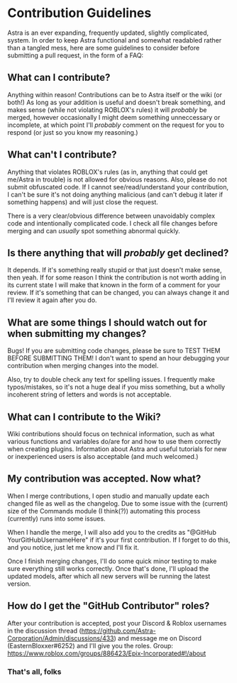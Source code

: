# Contribution Guidelines

Astra is an ever expanding, frequently updated, slightly complicated, system. In order to keep Astra functional and somewhat readabled rather than a tangled mess, here are some guidelines to consider before submitting a pull request, in the form of a FAQ:

## What can I contribute?

Anything within reason! Contributions can be to Astra itself or the wiki (or both!) As long as your addition is useful and doesn't break something, and makes sense (while not violating ROBLOX's rules) it will *probably* be merged, however occasionally I might deem something unneccessary or incomplete, at which point I'll *probably* comment on the request for you to respond (or just so you know my reasoning.)

## What can't I contribute?

Anything that violates ROBLOX's rules (as in, anything that could get me/Astra in trouble) is not allowed for obvious reasons. Also, please do not submit obfuscated code. If I cannot see/read/understand your contribution, I can't be sure it's not doing anything malicious (and can't debug it later if something happens) and will just close the request.

There is a very clear/obvious difference between unavoidably complex code and intentionally complicated code. I check all file changes before merging and can *usually* spot something abnormal quickly.

## Is there anything that will *probably* get declined?

It depends. If it's something really stupid or that just doesn't make sense, then yeah. If for some reason I think the contribution is not worth adding in its current state I will make that known in the form of a comment for your review. If it's something that can be changed, you can always change it and I'll review it again after you do.

## What are some things I should watch out for when submitting my changes?

Bugs! If you are submitting code changes, please be sure to TEST THEM BEFORE SUBMITTING THEM! I don't want to spend an hour debugging your contribution when merging changes into the model.

Also, try to double check any text for spelling issues. I frequently make typos/mistakes, so it's not a huge deal if you miss something, but a wholly incoherent string of letters and words is not acceptable.

## What can I contribute to the Wiki?

Wiki contributions should focus on technical information, such as what various functions and variables do/are for and how to use them correctly when creating plugins. Information about Astra and useful tutorials for new or inexperienced users is also acceptable (and much welcomed.)

## My contribution was accepted. Now what?

When I merge contributions, I open studio and manually update each changed file as well as the changelog. Due to some issue with the (current) size of the Commands module (I think(?)) automating this process (currently) runs into some issues.

When I handle the merge, I will also add you to the credits as "@GitHub YourGitHubUsernameHere" if it's your first contribution. If I forget to do this, and you notice, just let me know and I'll fix it.

Once I finish merging changes, I'll do some quick minor testing to make sure everything still works correctly. Once that's done, I'll upload the updated models, after which all new servers will be running the latest version.

## How do I get the "GitHub Contributor" roles?

After your contribution is accepted, post your Discord & Roblox usernames in the discussion thread (<https://github.com/Astra-Corporation/Admin/discussions/433>) and message me on Discord (EasternBloxxer#6252) and I'll give you the roles. Group: <https://www.roblox.com/groups/886423/Epix-Incorporated#!/about>

### That's all, folks
